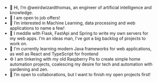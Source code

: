 - 👋 Hi, I’m @weirdwizardthomas, an engineer of artificial intelligence and knowledge.
- 💼 I am open to job offers!
- 👀 I’m interested in Machine Learning, data processing and web applications to name a few!
- 🌱 I meddle with Flask, FastApi and Spring to write my own servers for my web apps. I'm an ideas man, I've got a big backlog of projects to work on.
- 📖 I'm currently learning modern Java frameworks for web applications, as well as React and TypeScript for frontend
- ⚙️ I am tinkering with my old Raspberry Pis to create simple home automation projects, coalescing my desire for tech and automation with gardening and zen.
- 💞️ I’m open to collaborations, but I want to finish my open projects first!

<!---
weirdwizardthomas/weirdwizardthomas is a ✨ special ✨ repository because its `README.md` (this file) appears on your GitHub profile.
You can click the Preview link to take a look at your changes.
--->
